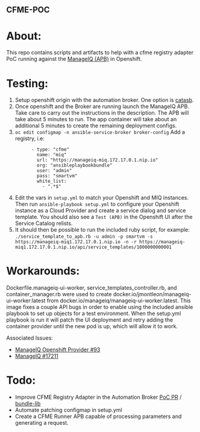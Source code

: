 CFME-POC
--------

About:
======
This repo contains scripts and artifacts to help with a cfme registry adapter PoC running against the [ManageIQ (APB)](https://github.com/ansibleplaybookbundle/manageiq-apb) in Openshift.

Testing:
========
1. Setup openshift origin with the automation broker. One option is [catasb](https://github.com/fusor/catasb).
1. Once openshift and the Broker are running launch the ManageIQ APB. Take care to carry out the instructions in the description. The APB will take about 5 minutes to run. The app container will take about an additional 5 minutes to create the remaining deployment configs.
1.  `oc edit configmap -n ansible-service-broker broker-config`
    Add a registry, i.e:
    ```
          - type: "cfme"
            name: "miq"
            url: "https://manageiq-miq.172.17.0.1.nip.io"
            org: "ansibleplaybookbundle"
            user: "admin"
            pass: "smartvm"
            white_list:
              - ".*$"
    ```
1. Edit the vars in `setup.yml` to match your Openshift and MIQ instances. Then run `ansible-playbook setup.yml` to configure your Openshift instance as a Cloud Provider and create a service dialog and service template. You should also see a `Test (APB)` in the Openshift UI after the Service Catalog relists.
1. It should then be possible to run the included ruby script, for example: `./service_template_to_apb.rb -u admin -p smartvm -s https://manageiq-miq1.172.17.0.1.nip.io -n -r https://manageiq-miq1.172.17.0.1.nip.io/api/service_templates/1000000000001`

Workarounds:
============
Dockerfile.manageiq-ui-worker, service_templates_controller.rb, and container_manager.rb were used to create docker.io/jmontleon/manageiq-ui-worker:latest from docker.io/manageiq/manageiq-ui-worker:latest. This image fixes a couple API bugs in order to enable using the included ansible playbook to set up objects for a test environment. When the setup.yml playbook is run it will patch the UI deployment and retry adding the container provider until the new pod is up, which will allow it to work.

Associated Issues:
* [ManageIQ Openshift Provider #93](https://github.com/ManageIQ/manageiq-providers-openshift/issues/93)
* [ManageIQ #17211](https://github.com/ManageIQ/manageiq/issues/17211)

Todo:
=====
* Improve CFME Registry Adapter in the Automation Broker [PoC PR](https://github.com/openshift/ansible-service-broker/pull/864) / [bundle-lib](https://github.com/automationbroker/bundle-lib)
* Automate patching configmap in setup.yml
* Create a CFME Runner APB capable of processing parameters and generating a request.
